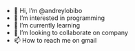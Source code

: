 - 👋 Hi, I’m @andreylobibo
- 👀 I’m interested in programming
- 🌱 I’m currently learning 
- 💞️ I’m looking to collaborate on company
- 📫 How to reach me on gmail 

<!---
andreylobibo/andreylobibo is a ✨ special ✨ repository because its `README.md` (this file) appears on your GitHub profile.
You can click the Preview link to take a look at your changes.
--->
